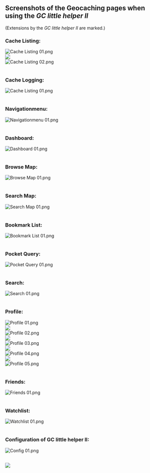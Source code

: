 ## Screenshots of the Geocaching pages when using the *GC little helper II*

(Extensions by the *GC little helper II* are marked.)

### Cache Listing:
<img src="../images/overview/Cache Listing 01.png" alt="Cache Listing 01.png"><br>
<img src="../images/usw.png"><br>
<img src="../images/overview/Cache Listing 02.png" alt="Cache Listing 02.png"><br>
<br>

### Cache Logging:
<img src="../images/overview/Cache Logging 01.png" alt="Cache Listing 01.png"><br>
<br>

### Navigationmenu:
<img src="../images/overview/Navigationmenu 01.png" alt="Navigationmenu 01.png"><br>
<br>

### Dashboard:
<img src="../images/overview/Dashboard 01.png" alt="Dashboard 01.png"><br>
<br>

### Browse Map:
<img src="../images/overview/Browse Map 01.png" alt="Browse Map 01.png"><br>
<br>

### Search Map:
<img src="../images/overview/Search Map 01.png" alt="Search Map 01.png"><br>
<br>

### Bookmark List:
<img src="../images/overview/Bookmark List 01.png" alt="Bookmark List 01.png"><br>
<br>

### Pocket Query:
<img src="../images/overview/Pocket Query 01.png" alt="Pocket Query 01.png"><br>
<br>

### Search:
<img src="../images/overview/Search 01.png" alt="Search 01.png"><br>
<br>

### Profile:
<img src="../images/overview/Profile 01.png" alt="Profile 01.png"><br>
<img src="../images/usw.png"><br>
<img src="../images/overview/Profile 02.png" alt="Profile 02.png"><br>
<img src="../images/usw.png"><br>
<img src="../images/overview/Profile 03.png" alt="Profile 03.png"><br>
<img src="../images/usw.png"><br>
<img src="../images/overview/Profile 04.png" alt="Profile 04.png"><br>
<img src="../images/usw.png"><br>
<img src="../images/overview/Profile 05.png" alt="Profile 05.png"><br>
<br>

### Friends:
<img src="../images/overview/Friends 01.png" alt="Friends 01.png"><br>
<br>

### Watchlist:
<img src="../images/overview/Watchlist 01.png" alt="Watchlist 01.png"><br>
<br>

### Configuration of GC little helper II:
<img src="../images/overview/Config 01.png" alt="Config 01.png"><br>
<br>

<img src="../images/usw.png"><br>
